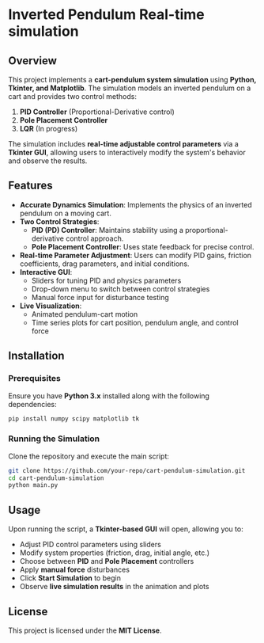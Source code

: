 # Inverted Pendulum Real-time simulation

## Overview
This project implements a **cart-pendulum system simulation** using **Python, Tkinter, and Matplotlib**. The simulation models an inverted pendulum on a cart and provides two control methods:
1. **PID Controller** (Proportional-Derivative control)
2. **Pole Placement Controller**
3. **LQR** (In progress)

The simulation includes **real-time adjustable control parameters** via a **Tkinter GUI**, allowing users to interactively modify the system's behavior and observe the results.

## Features
- **Accurate Dynamics Simulation**: Implements the physics of an inverted pendulum on a moving cart.
- **Two Control Strategies**:
  - **PID (PD) Controller**: Maintains stability using a proportional-derivative control approach.
  - **Pole Placement Controller**: Uses state feedback for precise control.
- **Real-time Parameter Adjustment**: Users can modify PID gains, friction coefficients, drag parameters, and initial conditions.
- **Interactive GUI**:
  - Sliders for tuning PID and physics parameters
  - Drop-down menu to switch between control strategies
  - Manual force input for disturbance testing
- **Live Visualization**:
  - Animated pendulum-cart motion
  - Time series plots for cart position, pendulum angle, and control force

## Installation
### Prerequisites
Ensure you have **Python 3.x** installed along with the following dependencies:

```bash
pip install numpy scipy matplotlib tk
```

### Running the Simulation
Clone the repository and execute the main script:

```bash
git clone https://github.com/your-repo/cart-pendulum-simulation.git
cd cart-pendulum-simulation
python main.py
```

## Usage
Upon running the script, a **Tkinter-based GUI** will open, allowing you to:
- Adjust PID control parameters using sliders
- Modify system properties (friction, drag, initial angle, etc.)
- Choose between **PID** and **Pole Placement** controllers
- Apply **manual force** disturbances
- Click **Start Simulation** to begin
- Observe **live simulation results** in the animation and plots

## License
This project is licensed under the **MIT License**.
